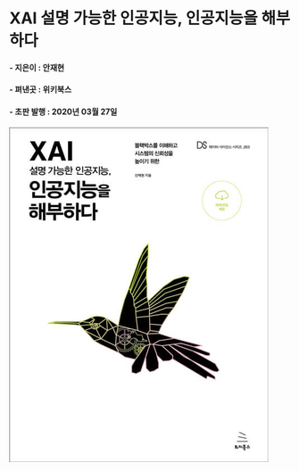 # XAI 설명 가능한 인공지능, 인공지능을 해부하다
#### - 지은이 : 안재현
#### - 펴낸곳 : 위키북스
#### - 초판 발행 : 2020년 03월 27일

![book](./img/book.jpg)

